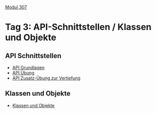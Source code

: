  [Modul 307](/ilv.307)
 
# Tag 3: API-Schnittstellen / Klassen und Objekte


## API Schnittstellen

- [API Grundlagen](/ilv.307/03-modul-307/02-api-grundlagen)
- [API Übung](/ilv.307/03-modul-307/02-api-uebung)
- [API Zusatz-Übung zur Vertiefung](/ilv.307/03-modul-307/02-api-uebung_zusatz)

## Klassen und Objekte

- [Klassen und Objekte](/ilv.307/03-modul-307/01-klassen-objekte)
<!--stackedit_data:
eyJoaXN0b3J5IjpbOTMzMzEwMjgsLTk0Mjc1NTUxOSwyMDAyNj
MyNDY1LC0xNTAzNjUzNTcsLTgyODQ0NDE4NiwtNzY5MzE2ODU5
LDE3NTM3NDkzNSw3MzA5OTgxMTZdfQ==
-->